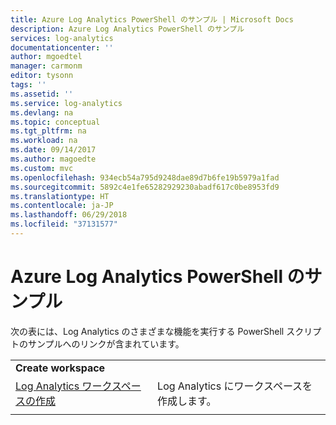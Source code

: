 ```yaml
---
title: Azure Log Analytics PowerShell のサンプル | Microsoft Docs
description: Azure Log Analytics PowerShell のサンプル
services: log-analytics
documentationcenter: ''
author: mgoedtel
manager: carmonm
editor: tysonn
tags: ''
ms.assetid: ''
ms.service: log-analytics
ms.devlang: na
ms.topic: conceptual
ms.tgt_pltfrm: na
ms.workload: na
ms.date: 09/14/2017
ms.author: magoedte
ms.custom: mvc
ms.openlocfilehash: 934ecb54a795d9248dae89d7b6fe19b5979a1fad
ms.sourcegitcommit: 5892c4e1fe65282929230abadf617c0be8953fd9
ms.translationtype: HT
ms.contentlocale: ja-JP
ms.lasthandoff: 06/29/2018
ms.locfileid: "37131577"
---
```

# <a name="azure-log-analytics-powershell-samples"></a>Azure Log Analytics PowerShell のサンプル

次の表には、Log Analytics のさまざまな機能を実行する PowerShell スクリプトのサンプルへのリンクが含まれています。

| | |
|---|---|
|**Create workspace**||
| [Log Analytics ワークスペースの作成](scripts/log-analytics-powershell-sample-create-workspace.md?toc=%2fpowershell%2fmodule%2ftoc.json) | Log Analytics にワークスペースを作成します。|
| | |

